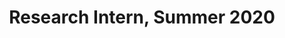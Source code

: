 ---
layout: member
first_name: Ankit		
last_name: Roy
key: Ankit
level: intern
title: Research Intern, Summer 2020
start_year: 2020
image: /assets/img/team/Ankit.jpg
<!-- now: BS in Computer Science at ??? -->
---